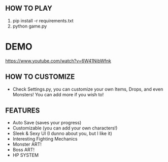 ## HOW TO PLAY
1. pip install -r requirements.txt
2. python game.py

# DEMO
https://www.youtube.com/watch?v=6W41NibWfnk

## HOW TO CUSTOMIZE
* Check Settings.py, you can customize your own Items, Drops, and even Monsters! You can add more if you wish to!

## FEATURES
* Auto Save (saves your progress)
* Customizable (you can add your own characters!)
* Sleek & Sexy UI (I dunno about you, but I like it)
* Interesting Fighting Mechanics
* Monster ART!
* Boss ART!
* HP SYSTEM
